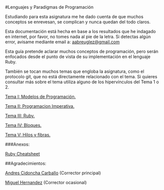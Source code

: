 #Lenguajes y Paradigmas de Programación

Estudiando para esta asignatura me he dado cuenta de que muchos conceptos se enrevesan, se complican y nunca quedan del todo claros.

Esta documentación está hecha en base a los resultados que he indagado en internet, por favor, no tomes nada al pie de la letra.
Si detectas algún error, avisame mediante email a: aabreuglez@gmail.com

Esta guía pretende aclarar muchos conceptos de programación, pero serán enfocados desde el punto de vista de su implementación en el lenguaje Ruby.

También se tocan muchos temas que engloba la asignatura, como el protocolo git, que no está directamente relacionado con el tema. Si quieres consultar más sobre el tema utiliza alguno de los hipervínculos del Tema 1 o 2.

[Tema I: Modelos de Programación.](https://github.com/aabreuglez/ProgramingParadigmsandLanguages/blob/master/Tema1.md)

[Tema II: Programacion Imperativa.](https://github.com/aabreuglez/ProgramingParadigmsandLanguages/blob/master/Tema2.md) 

[Tema III: Ruby.](https://github.com/aabreuglez/ProgramingParadigmsandLanguages/blob/master/Tema3.md) 

[Tema IV: Bloques.](https://github.com/aabreuglez/ProgramingParadigmsandLanguages/blob/master/Tema4.md) 

[Tema V: Hilos y fibras.](https://github.com/aabreuglez/ProgramingParadigmsandLanguages/blob/master/Tema5.md) 

###Anexos:

[Ruby Cheatsheet](https://github.com/aabreuglez/ProgramingParadigmsandLanguages/blob/master/RubyCheatsheet.md)

##Agradecimientos:

[Andres Cidoncha Carballo](https://github.com/andrescidoncha) (Corrector principal)

[Miguel Hernandez](https://github.com/Madh93) (Corrector ocasional)